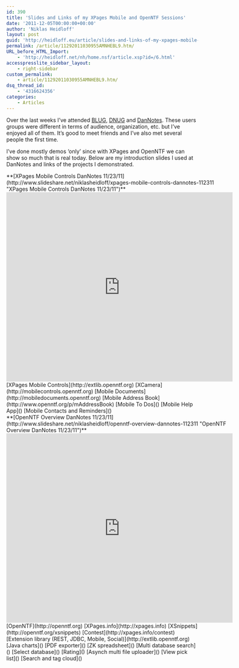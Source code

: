 ```yaml
---
id: 390
title: 'Slides and Links of my XPages Mobile and OpenNTF Sessions'
date: '2011-12-05T00:00:00+00:00'
author: 'Niklas Heidloff'
layout: post
guid: 'http://heidloff.eu/article/slides-and-links-of-my-xpages-mobile-and-openntf-sessions/'
permalink: /article/11292011030955AMNHEBL9.htm/
URL_before_HTML_Import:
    - 'http://heidloff.net/nh/home.nsf/article.xsp?id=/6.html'
accesspresslite_sidebar_layout:
    - right-sidebar
custom_permalink:
    - article/11292011030955AMNHEBL9.htm/
dsq_thread_id:
    - '4316624356'
categories:
    - Articles
---
```


Over the last weeks I’ve attended [BLUG](http://blug.be/), [DNUG](http://dnug.de) and [DanNotes](http://www.dannotes.dk/). These users groups were different in terms of audience, organization, etc. but I’ve enjoyed all of them. It’s good to meet friends and I’ve also met several people the first time.

I’ve done mostly demos ‘only’ since with XPages and OpenNTF we can show so much that is real today. Below are my introduction slides I used at DanNotes and links of the projects I demonstrated.

<div id="__ss_10377611" style="width:595px"> **[XPages Mobile Controls DanNotes 11/23/11](http://www.slideshare.net/niklasheidloff/xpages-mobile-controls-dannotes-112311 "XPages Mobile Controls DanNotes 11/23/11")** <iframe frameborder="0" height="497" marginheight="0" marginwidth="0" scrolling="no" src="http://www.slideshare.net/slideshow/embed_code/10377611?rel=0" width="595"></iframe> </div>[XPages Mobile Controls](http://extlib.openntf.org)  
[XCamera](http://mobilecontrols.openntf.org)  
[Mobile Documents](http://mobiledocuments.openntf.org)  
[Mobile Address Book](http://www.openntf.org/p/mAddressBook)  
[Mobile To Dos](<http://www.openntf.org/p/ITANA Tasks>)  
[Mobile Help App](<http://www.openntf.org/p/XPages Help Application>)  
[Mobile Contacts and Reminders](<http://www.openntf.org/p/Mobile contacts and reminders>)

<div id="__ss_10377803" style="width:595px"> **[OpenNTF Overview DanNotes 11/23/11](http://www.slideshare.net/niklasheidloff/openntf-overview-dannotes-112311 "OpenNTF Overview DanNotes 11/23/11")** <iframe frameborder="0" height="497" marginheight="0" marginwidth="0" scrolling="no" src="http://www.slideshare.net/slideshow/embed_code/10377803?rel=0" width="595"></iframe> </div>[OpenNTF](http://openntf.org)  
[XPages.info](http://xpages.info)  
[XSnippets](http://openntf.org/xsnippets)  
[Contest](http://xpages.info/contest)  
[Extension library (REST, JDBC, Mobile, Social)](http://extlib.openntf.org)  
[Java charts](<http://openntf.org/p/Java Charts>)  
[PDF exporter](<http://openntf.org/p/XPages PDF Exporter Custom Control>)  
[ZK spreadsheet](<http://openntf.org/p/ZK Spreadsheet for XPages>)  
[Multi database search](<http://openntf.org/p/Xpages Multi Database Search Custom Control>)  
[Select database](<http://openntf.org/p/XPages Database Open Dialog Custom Control>)  
[Rating](<http://openntf.org/p/xInvolve Custom Control>)  
[Asynch multi file uploader](<http://openntf.org/p/Xpages Async Multi File Uploader Custom Control>)  
[View pick list](<http://openntf.org/p/View Picklist Custom Control>)  
[Search and tag cloud](<http://openntf.org/p/Xpage Search And Tagcloud control>)